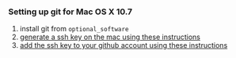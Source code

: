### Setting up git for Mac OS X 10.7
1. install git from ```optional_software```
2. [generate a ssh key on the mac using these instructions](https://help.github.com/en/enterprise/2.17/user/authenticating-to-github/generating-a-new-ssh-key-and-adding-it-to-the-ssh-agent)
3. [add the ssh key to your github account using these instructions](https://help.github.com/en/enterprise/2.17/user/authenticating-to-github/adding-a-new-ssh-key-to-your-github-account)